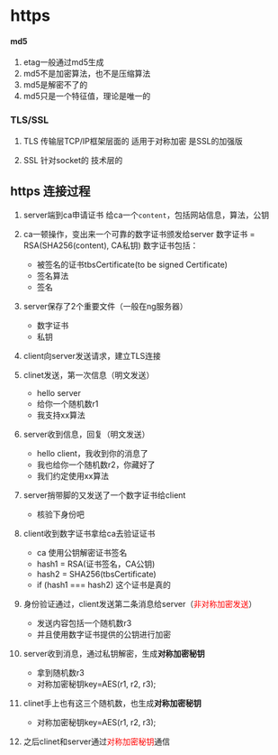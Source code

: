 # https

#### md5
1. etag一般通过md5生成
2. md5不是加密算法，也不是压缩算法
3. md5是解密不了的
4. md5只是一个特征值，理论是唯一的


### TLS/SSL
1. TLS 
传输层TCP/IP框架层面的
适用于对称加密
是SSL的加强版

2. SSL
针对socket的
技术层的




## https 连接过程

1. server端到ca申请证书
给ca一个`content`，包括网站信息，算法，公钥

2. ca一顿操作，变出来一个可靠的数字证书颁发给server
数字证书 = RSA(SHA256(content), CA私钥)
数字证书包括：
    - 被签名的证书tbsCertificate(to be signed Certificate)
    - 签名算法
    - 签名

3. server保存了2个重要文件（一般在ng服务器）
    - 数字证书
    - 私钥

4. client向server发送请求，建立TLS连接

5. clinet发送，第一次信息（明文发送）
    - hello server
    - 给你一个随机数r1
    - 我支持xx算法

6. server收到信息，回复（明文发送）
    - hello client，我收到你的消息了
    - 我也给你一个随机数r2，你藏好了
    - 我们约定使用xx算法

7. server捎带脚的又发送了一个数字证书给client
    - 核验下身份吧

8. client收到数字证书拿给ca去验证证书
    - ca 使用公钥解密证书签名
    - hash1 = RSA(证书签名，CA公钥)
    - hash2 = SHA256(tbsCertificate)
    - if (hash1 === hash2) 这个证书是真的

9. 身份验证通过，client发送第二条消息给server（<font color="red">非对称加密发送</font>）
    - 发送内容包括一个随机数r3
    - 并且使用数字证书提供的公钥进行加密


10. server收到消息，通过私钥解密，生成**对称加密秘钥**
    - 拿到随机数r3
    - 对称加密秘钥key=AES(r1, r2, r3);


11. clinet手上也有这三个随机数，也生成**对称加密秘钥**
    - 对称加密秘钥key=AES(r1, r2, r3);

12. 之后clinet和server通过<font color="red">对称加密秘钥</font>通信


